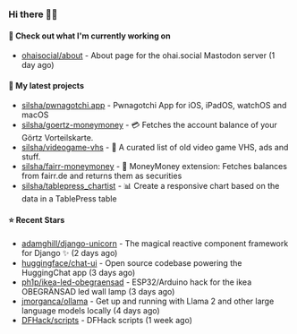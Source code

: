 ### Hi there 🦊👋

#### 👷 Check out what I'm currently working on

- [ohaisocial/about](https://github.com/ohaisocial/about) - About page for the ohai.social Mastodon server (1 day ago)

#### 🌱 My latest projects

- [silsha/pwnagotchi.app](https://github.com/silsha/pwnagotchi.app) - Pwnagotchi App for iOS, iPadOS, watchOS and macOS
- [silsha/goertz-moneymoney](https://github.com/silsha/goertz-moneymoney) - 💳 Fetches the account balance of your Görtz Vorteilskarte.
- [silsha/videogame-vhs](https://github.com/silsha/videogame-vhs) - 👾 A curated list of old video game VHS, ads and stuff.
- [silsha/fairr-moneymoney](https://github.com/silsha/fairr-moneymoney) - 💸 MoneyMoney extension: Fetches balances from fairr.de and returns them as securities
- [silsha/tablepress_chartist](https://github.com/silsha/tablepress_chartist) - 📊 Create a responsive chart based on the data in a TablePress table

#### ⭐ Recent Stars

- [adamghill/django-unicorn](https://github.com/adamghill/django-unicorn) - The magical reactive component framework for Django ✨ (2 days ago)
- [huggingface/chat-ui](https://github.com/huggingface/chat-ui) - Open source codebase powering the HuggingChat app (3 days ago)
- [ph1p/ikea-led-obegraensad](https://github.com/ph1p/ikea-led-obegraensad) - ESP32/Arduino hack for the ikea OBEGRÄNSAD led wall lamp (3 days ago)
- [jmorganca/ollama](https://github.com/jmorganca/ollama) - Get up and running with Llama 2 and other large language models locally (4 days ago)
- [DFHack/scripts](https://github.com/DFHack/scripts) - DFHack scripts (1 week ago)
